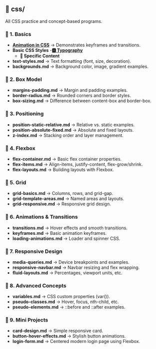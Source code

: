 ## 📂 css/
All CSS practice and concept-based programs.

### 📁 1. Basics
- **[Animation in CSS](./Basics/animation.md)** → Demonstrates keyframes and transitions.
- **Basic CSS Styles**
  -[**🅰️ Typography**](https://github.com/Hemachandhar-n/FSWD_Learnings/blob/b1b185b195deb399857eaed2596acc7ba779bc48/CSS/BASIC%20CSS%20STYLE/CSS%20TYPOGRAPHY%20PROPERTIES/CSS%20TYPOGRAPHY%20.md)
  - **🎯 Specific Content**
- **text-styles.md** → Text formatting (font, size, decoration).
- **backgrounds.md** → Background color, image, gradient examples.

### 📁 2. Box Model
- **margins-padding.md** → Margin and padding examples.
- **border-radius.md** → Rounded corners and border styles.
- **box-sizing.md** → Difference between content-box and border-box.

### 📁 3. Positioning
- **position-static-relative.md** → Relative vs. static examples.
- **position-absolute-fixed.md** → Absolute and fixed layouts.
- **z-index.md** → Stacking order and layer management.

### 📁 4. Flexbox
- **flex-container.md** → Basic flex container properties.
- **flex-items.md** → Align-items, justify-content, flex-grow/shrink.
- **flex-layouts.md** → Building layouts with Flexbox.

### 📁 5. Grid
- **grid-basics.md** → Columns, rows, and grid-gap.
- **grid-template-areas.md** → Named areas and layouts.
- **grid-responsive.md** → Responsive grid design.

### 📁 6. Animations & Transitions
- **transitions.md** → Hover effects and smooth transitions.
- **keyframes.md** → Basic animation keyframes.
- **loading-animations.md** → Loader and spinner CSS.

### 📁 7. Responsive Design
- **media-queries.md** → Device breakpoints and examples.
- **responsive-navbar.md** → Navbar resizing and flex wrapping.
- **fluid-layouts.md** → Percentages, viewport units, etc.

### 📁 8. Advanced Concepts
- **variables.md** → CSS custom properties (var()).
- **pseudo-classes.md** → Hover, focus, nth-child, etc.
- **pseudo-elements.md** → ::before and ::after examples.

### 📁 9. Mini Projects
- **card-design.md** → Simple responsive card.
- **button-hover-effects.md** → Stylish button animations.
- **login-form.md** → Centered modern login page using Flexbox.


